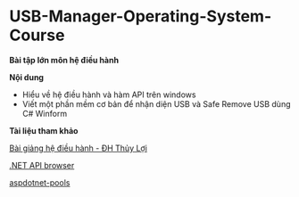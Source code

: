 # USB-Manager-Operating-System-Course

**Bài tập lớn môn hệ điều hành**

**Nội dung**
- Hiểu về hệ điều hành và hàm API trên windows
- Viết một phần mềm cơ bản để nhận diện USB và Safe Remove USB dùng C# Winform

**Tài liệu tham khảo**

[Bài giảng hệ điều hành - ĐH Thủy Lợi](https://dhthuyloi.blogspot.com/2014/02/tai-lieu-he-ieu-hanh.html) 

[.NET API browser](https://docs.microsoft.com/en-us/dotnet/api/?view=net-6.0)

[aspdotnet-pools](http://www.aspdotnet-pools.com/)